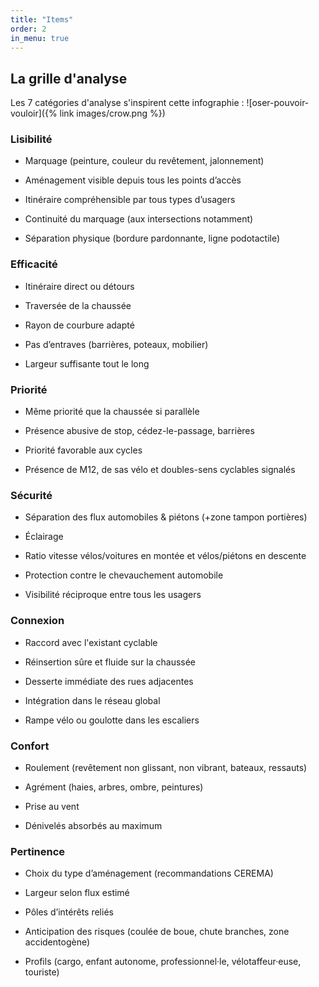 ```yaml
---
title: "Items"
order: 2
in_menu: true
---
```

## La grille d'analyse

Les 7 catégories d'analyse s'inspirent cette infographie :
![oser-pouvoir-vouloir]({% link images/crow.png %})


### Lisibilité

* Marquage (peinture, couleur du revêtement, jalonnement)

* Aménagement visible depuis tous les points d’accès

* Itinéraire compréhensible par tous types d’usagers

* Continuité du marquage (aux intersections notamment)

* Séparation physique (bordure pardonnante, ligne podotactile)

### Efficacité

* Itinéraire direct ou détours

* Traversée de la chaussée

* Rayon de courbure adapté

* Pas d’entraves (barrières, poteaux, mobilier)

* Largeur suffisante tout le long


### Priorité

* Même priorité que la chaussée si parallèle

* Présence abusive de stop, cédez-le-passage, barrières

* Priorité favorable aux cycles

* Présence de M12, de sas vélo et doubles-sens cyclables signalés

### Sécurité

* Séparation des flux automobiles & piétons (+zone tampon portières)

* Éclairage

* Ratio vitesse vélos/voitures en montée et vélos/piétons en descente

* Protection contre le chevauchement automobile

* Visibilité réciproque entre tous les usagers


### Connexion

* Raccord avec l'existant cyclable

* Réinsertion sûre et fluide sur la chaussée

* Desserte immédiate des rues adjacentes

* Intégration dans le réseau global

* Rampe vélo ou goulotte dans les escaliers

### Confort

* Roulement (revêtement non glissant, non vibrant, bateaux, ressauts)

* Agrément (haies, arbres, ombre, peintures)

* Prise au vent

* Dénivelés absorbés au maximum


### Pertinence

* Choix du type d’aménagement (recommandations CEREMA)

* Largeur selon flux estimé

* Pôles d’intérêts reliés

* Anticipation des risques (coulée de boue, chute branches, zone accidentogène)

* Profils (cargo, enfant autonome, professionnel·le, vélotaffeur·euse, touriste) 